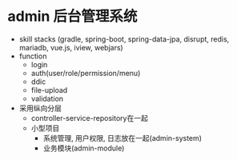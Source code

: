 # admin 后台管理系统
* skill stacks 
  (gradle, spring-boot, spring-data-jpa, disrupt, redis, mariadb, vue.js, iview, webjars)
* function
  * login
  * auth(user/role/permission/menu)
  * ddic
  * file-upload
  * validation
 * 采用纵向分层
   * controller-service-repository在一起
   * 小型项目
     * 系统管理, 用户权限, 日志放在一起(admin-system)
     * 业务模块(admin-module)
  
  
